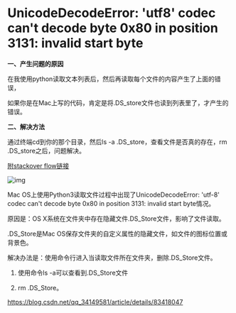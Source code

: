 # UnicodeDecodeError: 'utf8' codec can't decode byte 0x80 in position 3131: invalid start byte

**一、产生问题的原因**

在我使用python读取文本列表后，然后再读取每个文件的内容产生了上面的错误，

如果你是在Mac上写的代码，肯定是将.DS_store文件也读到列表里了，才产生的错误。

**二、解决方法**

通过终端cd到你的那个目录，然后ls -a .DS_store，查看文件是否真的存在，rm .DS_store之后，问题解决。

 

[附stackover flow链接](https://stackoverflow.com/questions/38518023/unicodedecodeerror-utf8-codec-cant-decode-byte-0x80-in-position-3131-invali)

 

![img](https://img2018.cnblogs.com/blog/879421/202001/879421-20200105201636342-1207020454.png)


Mac OS上使用Python3读取文件过程中出现了UnicodeDecodeError: 'utf-8' codec can't decode byte 0x80 in position 3131: invalid start byte情况。

原因是：OS X系统在文件夹中存在隐藏文件.DS_Store文件，影响了文件读取。

.DS_Store是Mac OS保存文件夹的自定义属性的隐藏文件，如文件的图标位置或背景色。

解决办法是：使用命令行进入当读取文件所在文件夹，删除.DS_Store文件。

1. 使用命令ls -a可以查看到.DS_Store文件

2. rm .DS_Store。

https://blog.csdn.net/qq_34149581/article/details/83418047
